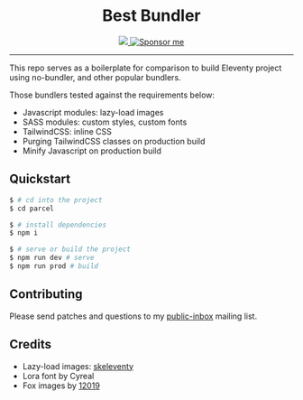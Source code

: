 <div align="center">
<h1>Best Bundler</h1>

<a href="https://builds.sr.ht/~azzamsa/best-bundler?">
<img src="https://builds.sr.ht/~azzamsa/best-bundler.svg">
</a>
<a href="https://azzamsa.com/support/">
<img alt="Sponsor me" src="https://img.shields.io/badge/Sponsor%20Me-%F0%9F%92%96-ff69b4">
</a>
<p></p>

</div>

---

This repo serves as a boilerplate for comparison to build Eleventy project using
no-bundler, and other popular bundlers.

Those bundlers tested against the requirements below:

- Javascript modules: lazy-load images
- SASS modules: custom styles, custom fonts
- TailwindCSS: inline CSS
- Purging TailwindCSS classes on production build
- Minify Javascript on production build

## Quickstart

``` bash
$ # cd into the project
$ cd parcel

$ # install dependencies
$ npm i

$ # serve or build the project
$ npm run dev # serve
$ npm run prod # build
```

## Contributing

Please send patches and questions to my [public-inbox](https://lists.sr.ht/~azzamsa/public-inbox) mailing list.

## Credits

- Lazy-load images: [skeleventy](https://github.com/josephdyer/skeleventy)
- Lora font by Cyreal
- Fox images by [12019](https://pixabay.com/photos/fox-animal-wildlife-red-fox-furry-1883658/)
